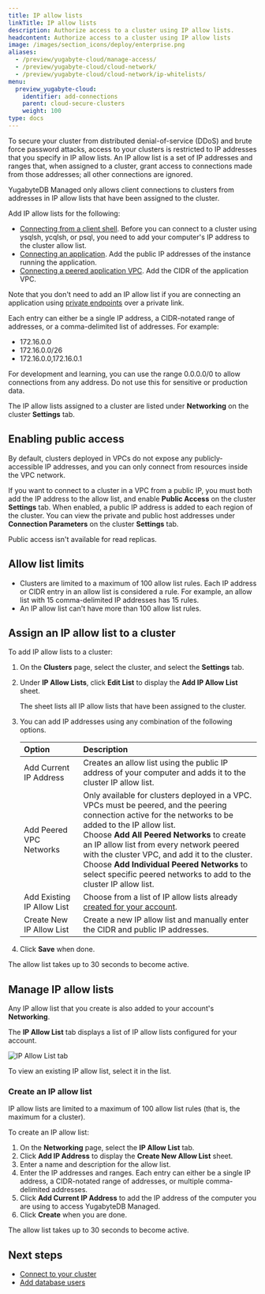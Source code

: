 ```yaml
---
title: IP allow lists
linkTitle: IP allow lists
description: Authorize access to a cluster using IP allow lists.
headcontent: Authorize access to a cluster using IP allow lists
image: /images/section_icons/deploy/enterprise.png
aliases:
  - /preview/yugabyte-cloud/manage-access/
  - /preview/yugabyte-cloud/cloud-network/
  - /preview/yugabyte-cloud/cloud-network/ip-whitelists/
menu:
  preview_yugabyte-cloud:
    identifier: add-connections
    parent: cloud-secure-clusters
    weight: 100
type: docs
---
```


To secure your cluster from distributed denial-of-service (DDoS) and brute force password attacks, access to your clusters is restricted to IP addresses that you specify in IP allow lists. An IP allow list is a set of IP addresses and ranges that, when assigned to a cluster, grant access to connections made from those addresses; all other connections are ignored.

YugabyteDB Managed only allows client connections to clusters from addresses in IP allow lists that have been assigned to the cluster.

Add IP allow lists for the following:

- [Connecting from a client shell](../../cloud-connect/connect-client-shell/). Before you can connect to a cluster using ysqlsh, ycqlsh, or psql, you need to add your computer's IP address to the cluster allow list.
- [Connecting an application](../../cloud-connect/connect-applications/). Add the public IP addresses of the instance running the application.
- [Connecting a peered application VPC](../../cloud-basics/cloud-vpcs/). Add the CIDR of the application VPC.

Note that you don't need to add an IP allow list if you are connecting an application using [private endpoints](../../cloud-basics/cloud-vpcs/cloud-add-endpoint/) over a private link.

Each entry can either be a single IP address, a CIDR-notated range of addresses, or a comma-delimited list of addresses. For example:

- 172.16.0.0
- 172.16.0.0/26
- 172.16.0.0,172.16.0.1

For development and learning, you can use the range 0.0.0.0/0 to allow connections from any address. Do not use this for sensitive or production data.

The IP allow lists assigned to a cluster are listed under **Networking** on the cluster **Settings** tab.

## Enabling public access

By default, clusters deployed in VPCs do not expose any publicly-accessible IP addresses, and you can only connect from resources inside the VPC network.

If you want to connect to a cluster in a VPC from a public IP, you must both add the IP address to the allow list, and enable **Public Access** on the cluster **Settings** tab. When enabled, a public IP address is added to each region of the cluster. You can view the private and public host addresses under **Connection Parameters** on the cluster **Settings** tab.

Public access isn't available for read replicas.

## Allow list limits

- Clusters are limited to a maximum of 100 allow list rules. Each IP address or CIDR entry in an allow list is considered a rule. For example, an allow list with 15 comma-delimited IP addresses has 15 rules.
- An IP allow list can't have more than 100 allow list rules.

## Assign an IP allow list to a cluster

To add IP allow lists to a cluster:

1. On the **Clusters** page, select the cluster, and select the **Settings** tab.
1. Under **IP Allow Lists**, click **Edit List** to display the **Add IP Allow List** sheet.

    The sheet lists all IP allow lists that have been assigned to the cluster.

1. You can add IP addresses using any combination of the following options.

    | Option | Description |
    | :----- | :---------- |
    | Add Current IP Address | Creates an allow list using the public IP address of your computer and adds it to the cluster IP allow list. |
    | Add Peered VPC Networks | Only available for clusters deployed in a VPC. VPCs must be peered, and the peering connection active for the networks to be added to the IP allow list.<br>Choose **Add All Peered Networks** to create an IP allow list from every network peered with the cluster VPC, and add it to the cluster.<br>Choose **Add Individual Peered Networks** to select specific peered networks to add to the cluster IP allow list. |
    | Add Existing IP Allow List | Choose from a list of IP allow lists already [created for your account](#create-an-ip-allow-list). |
    | Create New IP Allow List | Create a new IP allow list and manually enter the CIDR and public IP addresses. |

1. Click **Save** when done.

The allow list takes up to 30 seconds to become active.

## Manage IP allow lists

Any IP allow list that you create is also added to your account's **Networking**.

The **IP Allow List** tab displays a list of IP allow lists configured for your account.

![IP Allow List tab](/images/yb-cloud/cloud-networking-ip.png)

To view an existing IP allow list, select it in the list.

### Create an IP allow list

IP allow lists are limited to a maximum of 100 allow list rules (that is, the maximum for a cluster).

To create an IP allow list:

1. On the **Networking** page, select the **IP Allow List** tab.
1. Click **Add IP Address** to display the **Create New Allow List** sheet.
1. Enter a name and description for the allow list.
1. Enter the IP addresses and ranges. Each entry can either be a single IP address, a CIDR-notated range of addresses, or multiple comma-delimited addresses.
1. Click **Add Current IP Address** to add the IP address of the computer you are using to access YugabyteDB Managed.
1. Click **Create** when you are done.

The allow list takes up to 30 seconds to become active.

## Next steps

- [Connect to your cluster](../../cloud-connect/)
- [Add database users](../../cloud-secure-clusters/add-users/)
